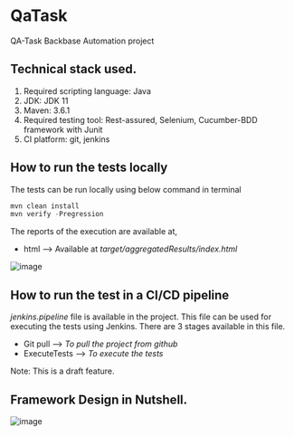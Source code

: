 # QaTask
QA-Task Backbase Automation project

## Technical stack used.
  1. Required scripting language: Java 
  2. JDK: JDK 11
  3. Maven: 3.6.1
  4. Required testing tool: Rest-assured, Selenium, Cucumber-BDD framework with Junit
  5. CI platform: git, jenkins

## How to run the tests locally
The tests can be run locally using below command in terminal
```java
mvn clean install
mvn verify -Pregression
```

The reports of the execution are available at,
* html --> Available at *target/aggregatedResults/index.html*

![image](https://user-images.githubusercontent.com/23377173/127638269-89ca257f-0a4b-4eae-9b09-6290c69216f2.png)

## How to run the test in a CI/CD pipeline
_jenkins.pipeline_ file is available in the project. This file can be used for executing the tests using Jenkins.
There are 3 stages available in this file.
* Git pull --> *To pull the project from github*
* ExecuteTests --> *To execute the tests*

Note: This is a draft feature.

## Framework Design in Nutshell.

![image](https://user-images.githubusercontent.com/23377173/127639877-81cb72e6-a4f2-44a0-9f45-939497ada156.png)

